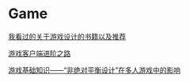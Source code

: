 # Game 

[我看过的关于游戏设计的书籍以及推荐](https://zhuanlan.zhihu.com/p/25168484)

[游戏客户端进阶之路](https://zhuanlan.zhihu.com/p/74739364)

[游戏基础知识——“非绝对平衡设计”在多人游戏中的影响](https://mp.weixin.qq.com/s/bJMtFByXvD4mU_yYjQ9Raw)